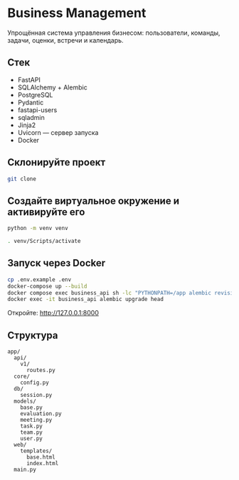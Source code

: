 # Business Management

Упрощённая система управления бизнесом: пользователи, команды, задачи, оценки, встречи и календарь.

## Стек
- FastAPI
- SQLAlchemy + Alembic
- PostgreSQL
- Pydantic
- fastapi-users
- sqladmin
- Jinja2
- Uvicorn — сервер запуска
- Docker

## Склонируйте проект
```bash
git clone 
```

## Создайте виртуальное окружение и активируйте его
```bash
python -m venv venv
```
```bash
. venv/Scripts/activate
```

## Запуск через Docker
```bash
cp .env.example .env
docker-compose up --build
docker compose exec business_api sh -lc "PYTHONPATH=/app alembic revision -m 'initial schema' --autogenerate"
docker exec -it business_api alembic upgrade head
```
Откройте: http://127.0.0.1:8000

## Структура
```
app/
  api/
    v1/
      routes.py
  core/
    config.py
  db/
    session.py
  models/
    base.py
    evaluation.py
    meeting.py
    task.py
    team.py
    user.py
  web/
    templates/
      base.html
      index.html
  main.py
```

